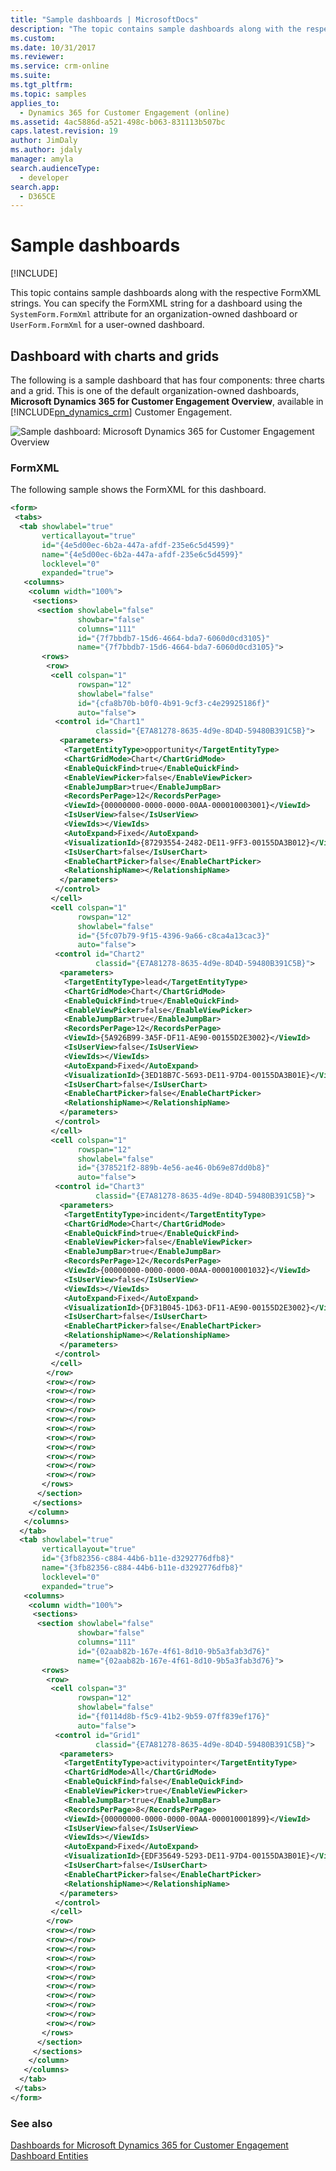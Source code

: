 ```yaml
---
title: "Sample dashboards | MicrosoftDocs"
description: "The topic contains sample dashboards along with the respective FormXML strings. You can specify the FormXML string for a dashboard using the SystemForm.FormXml attribute for an organization-owned dashboard or UserForm.FormXml for a user-owned dashboard. "
ms.custom: 
ms.date: 10/31/2017
ms.reviewer: 
ms.service: crm-online
ms.suite: 
ms.tgt_pltfrm: 
ms.topic: samples
applies_to: 
  - Dynamics 365 for Customer Engagement (online)
ms.assetid: 4ac5886d-a521-498c-b063-831113b507bc
caps.latest.revision: 19
author: JimDaly
ms.author: jdaly
manager: amyla
search.audienceType: 
  - developer
search.app: 
  - D365CE
---
```

# Sample dashboards

[!INCLUDE[](../../includes/cc_applies_to_update_9_0_0.md)]

This topic contains sample dashboards along with the respective FormXML strings. You can specify the FormXML string for a dashboard using the `SystemForm.FormXml` attribute for an organization-owned dashboard or `UserForm.FormXml` for a user-owned dashboard.  
  
<a name="Sample1"></a>   
## Dashboard with charts and grids  
 The following is a sample dashboard that has four components: three charts and a grid. This is one of the default organization-owned dashboards, **Microsoft Dynamics 365 for Customer Engagement Overview**, available in [!INCLUDE[pn_dynamics_crm](../../includes/pn-dynamics-crm.md)] Customer Engagement.  
  
 ![Sample dashboard: Microsoft Dynamics 365 for Customer Engagement Overview](../media/dashboard-sample.png "Sample dashboard: Microsoft Dynamics 365 for Customer Engagement Overview")  
  
### FormXML  
 The following sample shows the FormXML for this dashboard.  
  
```xml  
<form>  
 <tabs>  
  <tab showlabel="true"  
       verticallayout="true"  
       id="{4e5d00ec-6b2a-447a-afdf-235e6c5d4599}"  
       name="{4e5d00ec-6b2a-447a-afdf-235e6c5d4599}"  
       locklevel="0"  
       expanded="true">  
   <columns>  
    <column width="100%">  
     <sections>  
      <section showlabel="false"  
               showbar="false"  
               columns="111"  
               id="{7f7bbdb7-15d6-4664-bda7-6060d0cd3105}"  
               name="{7f7bbdb7-15d6-4664-bda7-6060d0cd3105}">  
       <rows>  
        <row>  
         <cell colspan="1"  
               rowspan="12"  
               showlabel="false"  
               id="{cfa8b70b-b0f0-4b91-9cf3-c4e29925186f}"  
               auto="false">  
          <control id="Chart1"  
                   classid="{E7A81278-8635-4d9e-8D4D-59480B391C5B}">  
           <parameters>  
            <TargetEntityType>opportunity</TargetEntityType>  
            <ChartGridMode>Chart</ChartGridMode>  
            <EnableQuickFind>true</EnableQuickFind>  
            <EnableViewPicker>false</EnableViewPicker>  
            <EnableJumpBar>true</EnableJumpBar>  
            <RecordsPerPage>12</RecordsPerPage>  
            <ViewId>{00000000-0000-0000-00AA-000010003001}</ViewId>  
            <IsUserView>false</IsUserView>  
            <ViewIds></ViewIds>  
            <AutoExpand>Fixed</AutoExpand>  
            <VisualizationId>{87293554-2482-DE11-9FF3-00155DA3B012}</VisualizationId>  
            <IsUserChart>false</IsUserChart>  
            <EnableChartPicker>false</EnableChartPicker>  
            <RelationshipName></RelationshipName>  
           </parameters>  
          </control>  
         </cell>  
         <cell colspan="1"  
               rowspan="12"  
               showlabel="false"  
               id="{5fc07b79-9f15-4396-9a66-c8ca4a13cac3}"  
               auto="false">  
          <control id="Chart2"  
                   classid="{E7A81278-8635-4d9e-8D4D-59480B391C5B}">  
           <parameters>  
            <TargetEntityType>lead</TargetEntityType>  
            <ChartGridMode>Chart</ChartGridMode>  
            <EnableQuickFind>true</EnableQuickFind>  
            <EnableViewPicker>false</EnableViewPicker>  
            <EnableJumpBar>true</EnableJumpBar>  
            <RecordsPerPage>12</RecordsPerPage>  
            <ViewId>{5A926B99-3A5F-DF11-AE90-00155D2E3002}</ViewId>  
            <IsUserView>false</IsUserView>  
            <ViewIds></ViewIds>  
            <AutoExpand>Fixed</AutoExpand>  
            <VisualizationId>{3ED18B7C-5693-DE11-97D4-00155DA3B01E}</VisualizationId>  
            <IsUserChart>false</IsUserChart>  
            <EnableChartPicker>false</EnableChartPicker>  
            <RelationshipName></RelationshipName>  
           </parameters>  
          </control>  
         </cell>  
         <cell colspan="1"  
               rowspan="12"  
               showlabel="false"  
               id="{378521f2-889b-4e56-ae46-0b69e87dd0b8}"  
               auto="false">  
          <control id="Chart3"  
                   classid="{E7A81278-8635-4d9e-8D4D-59480B391C5B}">  
           <parameters>  
            <TargetEntityType>incident</TargetEntityType>  
            <ChartGridMode>Chart</ChartGridMode>  
            <EnableQuickFind>true</EnableQuickFind>  
            <EnableViewPicker>false</EnableViewPicker>  
            <EnableJumpBar>true</EnableJumpBar>  
            <RecordsPerPage>12</RecordsPerPage>  
            <ViewId>{00000000-0000-0000-00AA-000010001032}</ViewId>  
            <IsUserView>false</IsUserView>  
            <ViewIds></ViewIds>  
            <AutoExpand>Fixed</AutoExpand>  
            <VisualizationId>{DF31B045-1D63-DF11-AE90-00155D2E3002}</VisualizationId>  
            <IsUserChart>false</IsUserChart>  
            <EnableChartPicker>false</EnableChartPicker>  
            <RelationshipName></RelationshipName>  
           </parameters>  
          </control>  
         </cell>  
        </row>  
        <row></row>  
        <row></row>  
        <row></row>  
        <row></row>  
        <row></row>  
        <row></row>  
        <row></row>  
        <row></row>  
        <row></row>  
        <row></row>  
        <row></row>  
       </rows>  
      </section>  
     </sections>  
    </column>  
   </columns>  
  </tab>  
  <tab showlabel="true"  
       verticallayout="true"  
       id="{3fb82356-c884-44b6-b11e-d3292776dfb8}"  
       name="{3fb82356-c884-44b6-b11e-d3292776dfb8}"  
       locklevel="0"  
       expanded="true">  
   <columns>  
    <column width="100%">  
     <sections>  
      <section showlabel="false"  
               showbar="false"  
               columns="111"  
               id="{02aab82b-167e-4f61-8d10-9b5a3fab3d76}"  
               name="{02aab82b-167e-4f61-8d10-9b5a3fab3d76}">  
       <rows>  
        <row>  
         <cell colspan="3"  
               rowspan="12"  
               showlabel="false"  
               id="{f0114d8b-f5c9-41b2-9b59-07ff839ef176}"  
               auto="false">  
          <control id="Grid1"  
                   classid="{E7A81278-8635-4d9e-8D4D-59480B391C5B}">  
           <parameters>  
            <TargetEntityType>activitypointer</TargetEntityType>  
            <ChartGridMode>All</ChartGridMode>  
            <EnableQuickFind>false</EnableQuickFind>  
            <EnableViewPicker>true</EnableViewPicker>  
            <EnableJumpBar>true</EnableJumpBar>  
            <RecordsPerPage>8</RecordsPerPage>  
            <ViewId>{00000000-0000-0000-00AA-000010001899}</ViewId>  
            <IsUserView>false</IsUserView>  
            <ViewIds></ViewIds>  
            <AutoExpand>Fixed</AutoExpand>  
            <VisualizationId>{EDF35649-5293-DE11-97D4-00155DA3B01E}</VisualizationId>  
            <IsUserChart>false</IsUserChart>  
            <EnableChartPicker>false</EnableChartPicker>  
            <RelationshipName></RelationshipName>  
           </parameters>  
          </control>  
         </cell>  
        </row>  
        <row></row>  
        <row></row>  
        <row></row>  
        <row></row>  
        <row></row>  
        <row></row>  
        <row></row>  
        <row></row>  
        <row></row>  
        <row></row>  
        <row></row>  
       </rows>  
      </section>  
     </sections>  
    </column>  
   </columns>  
  </tab>  
 </tabs>  
</form>  
```  
  
### See also  
 [Dashboards for Microsoft Dynamics 365 for Customer Engagement](analyze-data-with-dashboards.md)   
 [Dashboard Entities](dashboard-entities.md)
